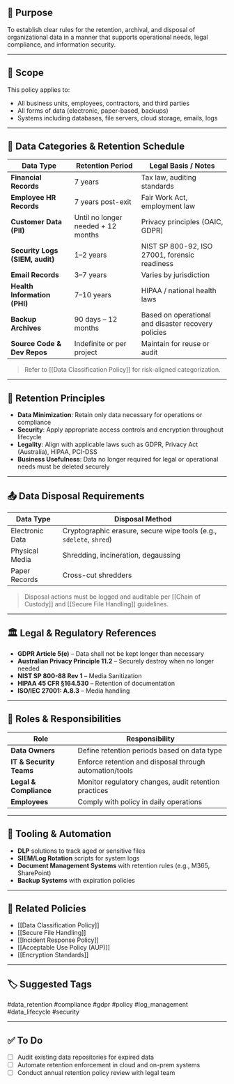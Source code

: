 ## 🎯 Purpose

To establish clear rules for the retention, archival, and disposal of organizational data in a manner that supports operational needs, legal compliance, and information security.

---

## 🧱 Scope

This policy applies to:
- All business units, employees, contractors, and third parties
- All forms of data (electronic, paper-based, backups)
- Systems including databases, file servers, cloud storage, emails, logs

---

## 🧩 Data Categories & Retention Schedule

| Data Type                         | Retention Period | Legal Basis / Notes                                  |
|----------------------------------|------------------|------------------------------------------------------|
| **Financial Records**            | 7 years          | Tax law, auditing standards                          |
| **Employee HR Records**          | 7 years post-exit| Fair Work Act, employment law                        |
| **Customer Data (PII)**          | Until no longer needed + 12 months | Privacy principles (OAIC, GDPR)        |
| **Security Logs (SIEM, audit)**  | 1–2 years        | NIST SP 800-92, ISO 27001, forensic readiness        |
| **Email Records**                | 3–7 years        | Varies by jurisdiction                               |
| **Health Information (PHI)**     | 7–10 years       | HIPAA / national health laws                         |
| **Backup Archives**              | 90 days – 12 months | Based on operational and disaster recovery policies|
| **Source Code & Dev Repos**      | Indefinite or per project | Maintain for reuse or audit                      |

> Refer to [[Data Classification Policy]] for risk-aligned categorization.

---

## 🔐 Retention Principles

- **Data Minimization**: Retain only data necessary for operations or compliance
- **Security**: Apply appropriate access controls and encryption throughout lifecycle
- **Legality**: Align with applicable laws such as GDPR, Privacy Act (Australia), HIPAA, PCI-DSS
- **Business Usefulness**: Data no longer required for legal or operational needs must be deleted securely

---

## 📤 Data Disposal Requirements

| Data Type            | Disposal Method                        |
|----------------------|----------------------------------------|
| Electronic Data       | Cryptographic erasure, secure wipe tools (e.g., `sdelete`, `shred`) |
| Physical Media        | Shredding, incineration, degaussing    |
| Paper Records         | Cross-cut shredders                    |

> Disposal actions must be logged and auditable per [[Chain of Custody]] and [[Secure File Handling]] guidelines.

---

## 🏛 Legal & Regulatory References

- **GDPR Article 5(e)** – Data shall not be kept longer than necessary  
- **Australian Privacy Principle 11.2** – Securely destroy when no longer needed  
- **NIST SP 800-88 Rev 1** – Media Sanitization  
- **HIPAA 45 CFR §164.530** – Retention of documentation  
- **ISO/IEC 27001: A.8.3** – Media handling

---

## 🧠 Roles & Responsibilities

| Role                   | Responsibility                                           |
|------------------------|----------------------------------------------------------|
| **Data Owners**        | Define retention periods based on data type              |
| **IT & Security Teams**| Enforce retention and disposal through automation/tools  |
| **Legal & Compliance** | Monitor regulatory changes, audit retention practices    |
| **Employees**          | Comply with policy in daily operations                   |

---

## 🧰 Tooling & Automation

- **DLP** solutions to track aged or sensitive files
- **SIEM/Log Rotation** scripts for system logs
- **Document Management Systems** with retention rules (e.g., M365, SharePoint)
- **Backup Systems** with expiration policies

---

## 🔗 Related Policies

- [[Data Classification Policy]]
- [[Secure File Handling]]
- [[Incident Response Policy]]
- [[Acceptable Use Policy (AUP)]]
- [[Encryption Standards]]

---

## 🏷 Suggested Tags

#data_retention #compliance #gdpr #policy #log_management #data_lifecycle #security

---

## ✅ To Do

- [ ] Audit existing data repositories for expired data
- [ ] Automate retention enforcement in cloud and on-prem systems
- [ ] Conduct annual retention policy review with legal team
